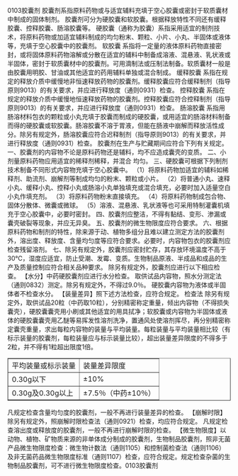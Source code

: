 0103胶囊剂
胶囊剂系指原料药物或与适宜辅料充填于空心胶囊或密封于软质囊材中制成的固体制剂。
胶囊剂可分为硬胶囊和软胶囊。根据释放特性不同还有缓释胶囊、控释胶囊、肠溶胶囊等。
硬胶囊（通称为胶囊）系指采用适宜的制剂技术，将原料药物或加适宜辅料制成的均匀粉末、颗粒、小片、小丸、半固体或液体等，充填于空心胶囊中的胶囊剂。
软胶囊 系指将一定量的液体原料药物直接密封，或将固体原料药物溶解或分散在适宜的辅料中制备成溶液、混悬液、乳状液或半固体，密封于软质囊材中的胶囊剂。可用滴制法或压制法制备。软质囊材一般是由胶囊用明胶、甘油或其他适宜的药用辅料单独或混合制成。
缓释胶囊 系指在规定的释放介质中缓慢地非恒速释放药物的胶囊剂。缓释胶囊应符合缓释制剂（指导原则9013）的有关要求，并应进行释放度（通则0931）检查。
控释胶囊 系指在规定的释放介质中缓慢地恒速释放药物的胶囊剂。控释胶囊应符合控释制剂（指导原则9013）的有关要求，并应进行释放度（通则0931）检查。
肠溶胶囊 系指用肠溶材料包衣的颗粒或小丸充填于胶囊而制成的硬胶囊，或用适宜的肠溶材料制备而得的硬胶囊或软胶囊。肠溶胶囊不溶于胃液，但能在肠液中崩解而释放活性成分。除另有规定外，肠溶胶囊应符合迟释制剂（指导原则9013）的有关要求，并进行释放度（通则0931）检查。
胶囊剂在生产与贮藏期间应符合下列有关规定。
一、胶囊剂的内容物不论是原料药物还是辅料，均不应造成囊壳的变质。
二、小剂量原料药物应用适宜的稀释剂稀释，并混合
均匀。
三、硬胶囊可根据下列制剂技术制备不同形式内容物充填于空心胶囊中。
（1）将原料药物加适宜的辅料如稀释剂、助流剂、崩解剂等制成均匀的粉末、颗粒或小片。
（2）将普通小丸、速释小丸、缓释小丸、控释小丸或肠溶小丸单独填充或混合填充，必要时加入适量空白小丸作填充剂。
（3）将原料药物粉末直接填充。
（4）将原料药物制成包合物、固体分散体、微囊或微球。
（5）溶液、混悬液、乳状液等也可采用特制灌囊机填充于空心胶囊中，必要时密封。
四、胶囊剂应整洁，不得有黏结、变形、渗漏或囊壳破裂等现象，并应无异臭。
五、胶囊剂的微生物限度应符合要求。
六、根据原料药物和制剂的特性，除来源于动、植物多组分且难以建立测定方法的胶囊剂外，溶出度、释放度、含量均匀度等应符合要求。必要时，内容物包衣的胶囊剂应检查残留溶剂。
七、除另有规定外，胶囊剂应密封贮存，其存放环境温度不高于30℃，湿度应适宜，防止受潮、发霉、变质。生物制品原液、半成品和成品的生产及质量控制应符合相关品种要求。
除另有规定外，胶囊剂应进行以下相应检查。
【水分】中药硬胶囊剂应进行水分检查。
取供试品内容物，照水分测定法（通则0832）测定。除另有规定外，不得过9.0％。
硬胶囊内容物为液体或半固体者不检查水分。
【装量差异】照下述方法检查，应符合规定。
检查法 除另有规定外，取供试品20粒（中药取10粒），分别精密称定重量，倾出内容物（不得损失囊壳），硬胶囊囊壳用小刷或其他适宜的用具拭净；软胶囊或内容物为半固体或液体的硬胶囊囊壳用乙醚等易挥发性溶剂洗净，置通风处使溶剂挥尽，再分别精密称定囊壳重量，求出每粒内容物的装量与平均装量。每粒装量与平均装量相比较（有标示装量的胶囊剂，每粒装量应与标示装量比较），超出装量差异限度的不得多于2粒，并不得有1粒超出限度1倍。
<table border="1" ><tr>
<td colspan="1" rowspan="1">平均装量或标示装量</td>
<td colspan="1" rowspan="1">装量差异限度</td>
</tr><tr>
<td colspan="1" rowspan="1">0.30g以下</td>
<td colspan="1" rowspan="1">±10%</td>
</tr><tr>
<td colspan="1" rowspan="1">0.30g及0.30g以上</td>
<td colspan="1" rowspan="1">±7.5％（中药±10％）</td>
</tr></table>
凡规定检查含量均匀度的胶囊剂，一般不再进行装量差异的检查。
【崩解时限】除另有规定外，照崩解时限检查法（通则0921）检查，均应符合规定。
凡规定检查溶出度或释放度的胶囊剂，一般不再进行崩解时限的检查。
【微生物限度】以动物、植物、矿物质来源的非单体成分制成的胶囊剂，生物制品胶囊剂，照非无菌产品微生物限度检查：微生物计数法（通则1105）和控制菌检查法（通则1106）及非无菌药品微生物限度标准（通则1107）检查，应符合规定。规定检查杂菌的生物制品胶囊剂，可不进行微生物限度检查。0103胶囊剂